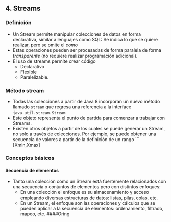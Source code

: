 ## 4. Streams
### Definición
* Un Stream permite manipular colecciones de datos en forma declarativa, similar a lenguajes como SQL: Se índica lo que se quiere realizar, pero se omite el  *como*
* Estas operaciones pueden ser procesadas de forma paralela de forma  *transparente*  (no requiere realizar programación adicional).
* El uso de streams permite crear código
	* Declarativo
	* Flexible
	* Paralelizable.
### Método stream
* Todas las colecciones a partir de Java 8 incorporan un nuevo método llamado ```stream``` que regresa una referencia a la interface ```java.util.stream.Stream``` 
* Este objeto representa el punto de partida para comenzar a trabajar con Streams.
* Existen otros objetos a partir de los cuales se puede generar un Stream, no solo a través de colecciones.  Por ejemplo, se puede obtener una secuencia de valores a partir de la definición de un rango ``` [Xmin,Xmax]
### Conceptos básicos
#### Secuencia de elementos
* Tanto una colección como un Stream está fuertemente relacionados con una secuencia o conjuntos de elementos pero con distintos enfoques:
	* En una colección el enfoque es su almacenamiento y acceso empleando diversas estructuras de datos: listas, pilas, colas, etc.
	* En un Stream, el enfoque  son las operaciones y cálculos que se pueden aplicar a la secuencia de elementos: ordenamiento, filtrado, mapeo, etc.
####Oring
<!--stackedit_data:
eyJoaXN0b3J5IjpbLTE3NTMwNjUzOCwyMTczMDQzMDNdfQ==
-->